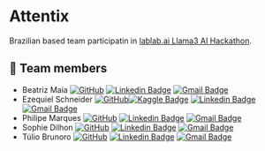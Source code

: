 # Attentix

Brazilian based team participatin in [lablab.ai Llama3 AI Hackathon](
https://lablab.ai/event/llama-3-ai-hackathon).

## 👥 Team members
- Beatriz Maia [![GitHub](https://img.shields.io/badge/github-%23121011.svg?style=for-the-badge&logo=github&logoColor=white&style=flat-square)](https://github.com/beamaia)
[![Linkedin Badge](https://img.shields.io/badge/-Beatriz_Maia-blue?style=flat-square&logo=Linkedin&logoColor=white&link=https://www.linkedin.com/in/beamaia/)](https://www.linkedin.com/in/beamaia/)
[![Gmail Badge](https://img.shields.io/badge/-beamaia.work@gmail.com-c14438?style=flat-square&logo=Gmail&logoColor=white&link=mailto:beamaia.work@gmail.com)](mailto:beamaia.work@gmail.com)
- Ezequiel Schneider [![GitHub](https://img.shields.io/badge/github-%23121011.svg?style=for-the-badge&logo=github&logoColor=white&style=flat-square)](https://github.com/ezschneider)[![Kaggle Badge](https://img.shields.io/badge/-ezschneider-white?style=flat-square&logo=Kaggle&logoColor=blue&link=https://www.kaggle.com/ezschneider)](https://www.kaggle.com/ezschneider)
[![Linkedin Badge](https://img.shields.io/badge/-Ezequiel_Schneider-blue?style=flat-square&logo=Linkedin&logoColor=white&link=https://www.linkedin.com/in/ezequiel-schneider/)](https://www.linkedin.com/in/ezequiel-schneider/)
[![Gmail Badge](https://img.shields.io/badge/-ezequielschneiderr@gmail.com-c14438?style=flat-square&logo=Gmail&logoColor=white&link=mailto:ezequielschneiderr@gmail.com)](mailto:ezequielschneiderr@gmail.com)
- Philipe Marques [![GitHub](https://img.shields.io/badge/github-%23121011.svg?style=for-the-badge&logo=github&logoColor=white&style=flat-square)](https://github.com/xRiku)
[![Linkedin Badge](https://img.shields.io/badge/-Philipe_Marques-blue?style=flat-square&logo=Linkedin&logoColor=white&link=https://www.linkedin.com/in/philipe-marques/)](https://www.linkedin.com/in/philipe-marques/)
[![Gmail Badge](https://img.shields.io/badge/-lipe.aguiar.marques@gmail.com-c14438?style=flat-square&logo=Gmail&logoColor=white&link=mailto:lipe.aguiar.marques@gmail.com)](mailto:lipe.aguiar.marques@gmail.com)
- Sophie Dilhon [![GitHub](https://img.shields.io/badge/github-%23121011.svg?style=for-the-badge&logo=github&logoColor=white&style=flat-square)](https://github.com/AHalic) [![Linkedin Badge](https://img.shields.io/badge/-Sophie_Dilhon-blue?style=flat-square&logo=Linkedin&logoColor=white&link=https://www.linkedin.com/in/sophie-dilhon-1598a1170/)](https://www.linkedin.com/in/sophie-dilhon//) [![Gmail Badge](https://img.shields.io/badge/-sophiedilhon@yahoo.com.br-c14438?style=flat-square&logo=Gmail&logoColor=white&link=mailto:sophiedilhon@yahoo.com.br)](mailto:sophiedilhon@yahoo.com.br)
- Túlio Brunoro [![GitHub](https://img.shields.io/badge/github-%23121011.svg?style=for-the-badge&logo=github&logoColor=white&style=flat-square)](https://github.com/mactep) [![Linkedin Badge](https://img.shields.io/badge/-Tulio_Brunoro-blue?style=flat-square&logo=Linkedin&logoColor=white&link=https://www.linkedin.com/in/tulio-brunoro-1598a1170/)](https://www.linkedin.com/in/tulio-brunoro-1598a1170/) [![Gmail Badge](https://img.shields.io/badge/-brunoro.tulio@gmail.com-c14438?style=flat-square&logo=Gmail&logoColor=white&link=mailto:ezequielschneiderr@gmail.com)](mailto:brunoro.tulio@gmail.com)
